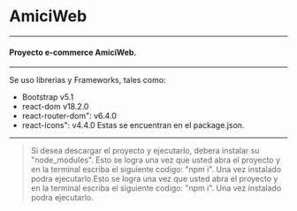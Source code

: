 # AmiciWeb
------------
####  Proyecto e-commerce **AmiciWeb.**
------------
Se uso librerias y Frameworks, tales como:
- Bootstrap v5.1
- react-dom v18.2.0
-  react-router-dom": v6.4.0
- react-icons": v4.4.0
Estas se encuentran en el package.json.
------------
> Si desea descargar el proyecto y ejecutarlo, debera instalar su "node_modules".
Esto se logra una vez que usted abra el proyecto y en la terminal escriba el siguiente codigo: "npm i". Una vez instalado podra ejecutarlo.Esto se logra una vez que usted abra el proyecto y en la terminal escriba el siguiente codigo: "npm i". Una vez instalado podra ejecutarlo.


